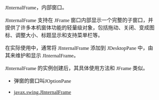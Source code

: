 <span  style="font-family: Simsun,serif; font-size: 17px; ">

JInternalFrame，内部窗口。

JInternalFrame 支持在 JFrame 窗口内部显示一个完整的子窗口，并提供了许多本机窗体功能的轻量级对象，包括拖动、关闭、变成图标、调整大小、标题显示和支持菜单栏等。

在实际使用中，通常将 JInternalFrame 添加到 JDesktopPane 中，由其来维护和显示 JInternalFrame。

JInternalFrame 的实例创建后，其具体使用方法和 JFrame 类似。

- 弹窗的窗口叫JOptionPane

- [javax.swing.JInternalFrame](https://docs.oracle.com/javase/8/docs/api/javax/swing/JInternalFrame.html)

</span>